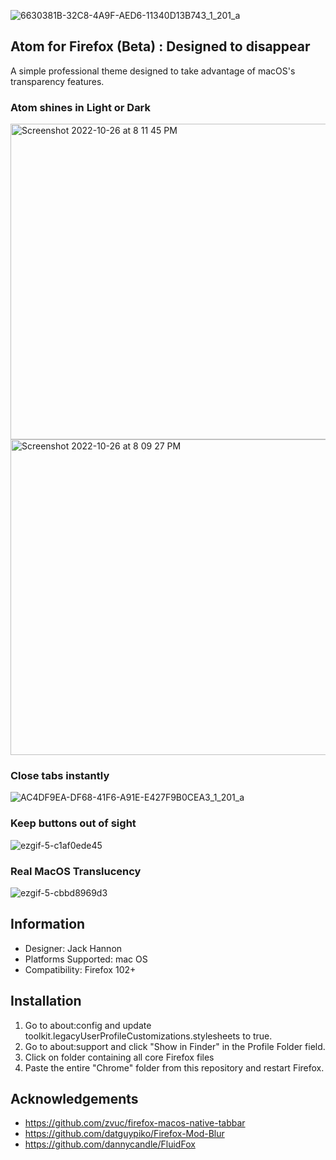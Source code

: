 ![6630381B-32C8-4A9F-AED6-11340D13B743_1_201_a](https://user-images.githubusercontent.com/87556343/198161114-da235c1b-32f4-41e3-badb-8460cbfc1cab.jpeg)

## Atom for Firefox (Beta) : Designed to disappear
A simple professional theme designed to take advantage of macOS's transparency features.

### Atom shines in Light or Dark
<img width="505" alt="Screenshot 2022-10-26 at 8 11 45 PM" src="https://user-images.githubusercontent.com/87556343/198161855-4f933cf0-1bb6-481a-97e3-6aa15ea2b4cb.png"><img width="505" alt="Screenshot 2022-10-26 at 8 09 27 PM" src="https://user-images.githubusercontent.com/87556343/198161860-4cdf5eb0-38d1-4f24-82a6-4218c56819cc.png">

### Close tabs instantly
![AC4DF9EA-DF68-41F6-A91E-E427F9B0CEA3_1_201_a](https://user-images.githubusercontent.com/87556343/198164283-d377c7ea-29ba-472c-b501-96f88ebaf600.jpeg)

### Keep buttons out of sight
![ezgif-5-c1af0ede45](https://user-images.githubusercontent.com/87556343/198165451-9e55c6c9-02d9-425f-8769-9ffa4c35bffb.gif)

### Real MacOS Translucency
![ezgif-5-cbbd8969d3](https://user-images.githubusercontent.com/87556343/198168868-1005745e-97bf-4459-8720-730994da6284.gif)



## Information
- Designer: Jack Hannon
- Platforms Supported: mac OS
- Compatibility: Firefox 102+

## Installation
1. Go to about:config and update toolkit.legacyUserProfileCustomizations.stylesheets to true.
2. Go to about:support and click "Show in Finder" in the Profile Folder field.
3. Click on folder containing all core Firefox files
4. Paste the entire "Chrome" folder from this repository and restart Firefox.

## Acknowledgements
- https://github.com/zvuc/firefox-macos-native-tabbar
- https://github.com/datguypiko/Firefox-Mod-Blur
- https://github.com/dannycandle/FluidFox
